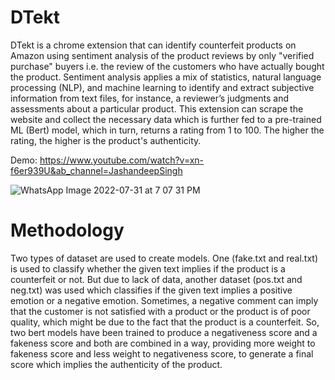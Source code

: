 # DTekt
DTekt is a chrome extension that can identify counterfeit products on Amazon using sentiment analysis of the product reviews by only "verified purchase" buyers i.e. the review of the customers who have actually bought the product. Sentiment analysis applies a mix of statistics, natural language processing (NLP), and machine learning to identify and extract subjective information from text files, for instance, a reviewer’s judgments and assessments about a particular product. This extension can scrape the website and collect the necessary data which is further fed to a pre-trained ML (Bert) model, which in turn, returns a rating from 1 to 100. The higher the rating, the higher is the product's authenticity.

Demo: https://www.youtube.com/watch?v=xn-f6er939U&ab_channel=JashandeepSingh

![WhatsApp Image 2022-07-31 at 7 07 31 PM](https://user-images.githubusercontent.com/67970877/182040545-c2ff3936-b746-447c-8924-8f7ea8ce0af4.jpg)

# Methodology
Two types of dataset are used to create models. One (fake.txt and real.txt) is used to classify whether the given text implies if the product is a counterfeit or not. But due to lack of data, another dataset (pos.txt and neg.txt) was used which classifies if the given text implies a positive emotion or a negative emotion. Sometimes, a negative comment can imply that the customer is not satisfied with a product or the product is of poor quality, which might be due to the fact that the product is a counterfeit. So, two bert models have been trained to produce a negativeness score and a fakeness score and both are combined in a way, providing more weight to fakeness score and less weight to negativeness score, to generate a final score which implies the authenticity of the product.
